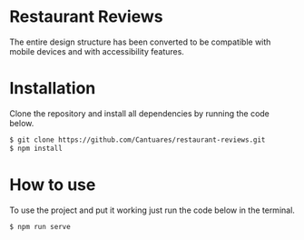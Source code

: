 # Restaurant Reviews

The entire design structure has been converted to be compatible with mobile devices and with accessibility features.

# Installation

Clone the repository and install all dependencies by running the code below.

```sh
$ git clone https://github.com/Cantuares/restaurant-reviews.git
$ npm install
``` 
# How to use

To use the project and put it working just run the code below in the terminal.
```sh
$ npm run serve
```